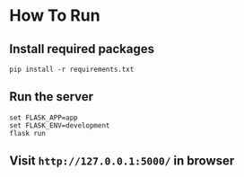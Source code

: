 # How To Run

## Install required packages

```shell
pip install -r requirements.txt
```

## Run the server

```shell
set FLASK_APP=app
set FLASK_ENV=development 
flask run
```

## Visit `http://127.0.0.1:5000/` in browser
